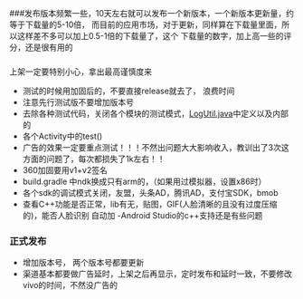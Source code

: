 ###发布版本频繁一些，10天左右就可以发布一个新版本，一个新版本更新量，约等于下载量的5-10倍，
而目前的应用市场，对于更新，同样算在下载量里面，所以这样差不多可以加上0.5-1倍的下载量了，这个
下载量的数字，加上高一些的评分，还是很有用的

###

上架一定要特别小心，拿出最高谨慎度来
- 测试的时候用加固后的，不要直接release就去了， 浪费时间
- 注意先行测试版不要增加版本号
- 去除各种测试代码，关闭各个模块的测试模式，[LogUtil.java](../app/src/main/java/a/baozouptu/common/util/LogUtil.java)中定义以及内部的
- 各个Activity中的test()
- 广告的效果一定要重点测试！！！不然出问题大大影响收入，教训出了3次这方面的问题了，每次都损失了1k左右！！
- 360加固要用v1+v2签名
- build.gradle 中ndk换成只有arm的，（如果用过模拟器，设置x86时）
- 各个sdk的调试模式关闭，友盟，头条AD，腾讯AD，支付宝SDK，bmob
- 查看C++功能是否正常，lib有无，贴图，GIF(人脸清晰的且没有过度压缩的)，能否人脸识别 自动加 -Android Studio的c++支持还是有些问题
### 正式发布
- 增加版本号， 两个版本号都要更新
- 渠道基本都要做广告延时，上架之后再显示，定时发布和延时一致，不要修改vivo的时间，不然没广告的

